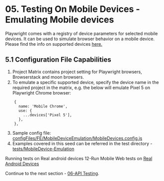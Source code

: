 # 05. Testing On Mobile Devices - Emulating Mobile devices

Playwright comes with a registry of device parameters for selected mobile devices. It can be used to simulate browser behavior on a mobile device. 
Please find the info on supported devices [here.](https://github.com/microsoft/playwright/blob/main/packages/playwright-core/src/server/deviceDescriptorsSource.json)

## 5.1 Configuration File Capabilities

1. Project Matrix contains project setting for Playwright browsers, Browserstack and moon browsers.
2. To emulate a specific supported device, specify the device name in the required project in the matrix, e.g. the below will emulate Pixel 5 on Playwright Chrome browser:
```
    {
      name: 'Mobile Chrome',
      use: {
        ...devices['Pixel 5'],
      },
    },
```
3. Sample config file: [configFiles/FE/MobileDeviceEmulation/MobileDevices.config.js](../../configFiles/FE/MobileDeviceEmulation/MobileDevices.config.js)
4. Examples covered in this seed can be referred in the test directory - [tests/MobileDevice-Emulation](../../tests/MobileDevice-Emulation)

Running tests on Real android devices 12-Run Mobile Web tests on [Real Android Devices](12-Experimental-RealAndroidDevices)

Continue to the next section - [06-API Testing](06-BeTests.md).

